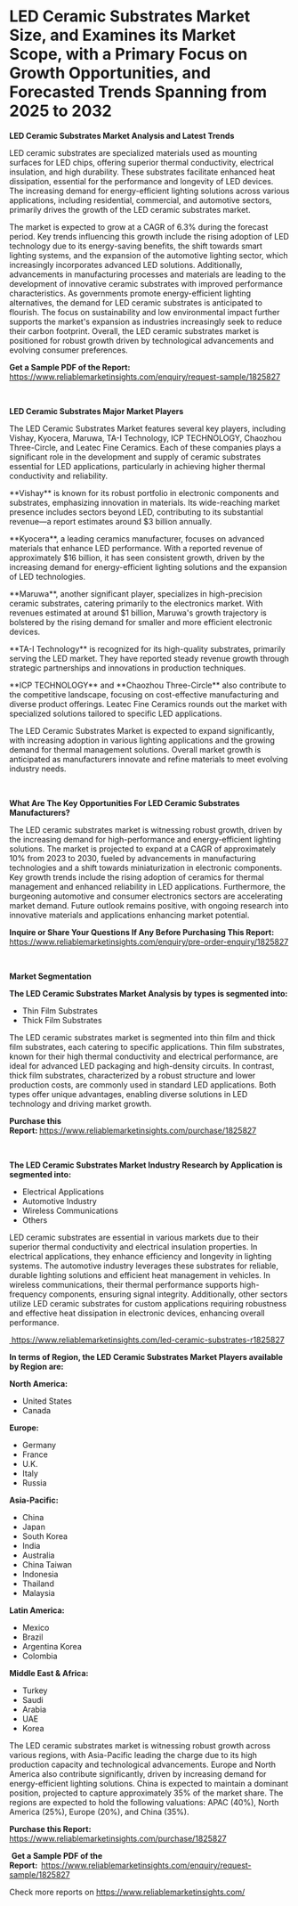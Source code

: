 <p><h1>LED Ceramic Substrates Market Size, and Examines its Market Scope, with a Primary Focus on Growth Opportunities, and Forecasted Trends Spanning from 2025 to 2032</h1></p><p><strong>LED Ceramic Substrates Market Analysis and Latest Trends</strong></p>
<p><p>LED ceramic substrates are specialized materials used as mounting surfaces for LED chips, offering superior thermal conductivity, electrical insulation, and high durability. These substrates facilitate enhanced heat dissipation, essential for the performance and longevity of LED devices. The increasing demand for energy-efficient lighting solutions across various applications, including residential, commercial, and automotive sectors, primarily drives the growth of the LED ceramic substrates market.</p><p>The market is expected to grow at a CAGR of 6.3% during the forecast period. Key trends influencing this growth include the rising adoption of LED technology due to its energy-saving benefits, the shift towards smart lighting systems, and the expansion of the automotive lighting sector, which increasingly incorporates advanced LED solutions. Additionally, advancements in manufacturing processes and materials are leading to the development of innovative ceramic substrates with improved performance characteristics. As governments promote energy-efficient lighting alternatives, the demand for LED ceramic substrates is anticipated to flourish. The focus on sustainability and low environmental impact further supports the market's expansion as industries increasingly seek to reduce their carbon footprint. Overall, the LED ceramic substrates market is positioned for robust growth driven by technological advancements and evolving consumer preferences.</p></p>
<p><strong>Get a Sample PDF of the Report:&nbsp;</strong> <a href="https://www.reliablemarketinsights.com/enquiry/request-sample/1825827?utm_campaign=2182&utm_medium=2&utm_source=Github&utm_content=ia&utm_term=10022025&utm_id=led-ceramic-substrates">https://www.reliablemarketinsights.com/enquiry/request-sample/1825827</a></p>
<p>&nbsp;</p>
<p><strong>LED Ceramic Substrates Major Market Players</strong></p>
<p><p>The LED Ceramic Substrates Market features several key players, including Vishay, Kyocera, Maruwa, TA-I Technology, ICP TECHNOLOGY, Chaozhou Three-Circle, and Leatec Fine Ceramics. Each of these companies plays a significant role in the development and supply of ceramic substrates essential for LED applications, particularly in achieving higher thermal conductivity and reliability.</p><p>**Vishay** is known for its robust portfolio in electronic components and substrates, emphasizing innovation in materials. Its wide-reaching market presence includes sectors beyond LED, contributing to its substantial revenue—a report estimates around $3 billion annually.</p><p>**Kyocera**, a leading ceramics manufacturer, focuses on advanced materials that enhance LED performance. With a reported revenue of approximately $16 billion, it has seen consistent growth, driven by the increasing demand for energy-efficient lighting solutions and the expansion of LED technologies.</p><p>**Maruwa**, another significant player, specializes in high-precision ceramic substrates, catering primarily to the electronics market. With revenues estimated at around $1 billion, Maruwa's growth trajectory is bolstered by the rising demand for smaller and more efficient electronic devices.</p><p>**TA-I Technology** is recognized for its high-quality substrates, primarily serving the LED market. They have reported steady revenue growth through strategic partnerships and innovations in production techniques.</p><p>**ICP TECHNOLOGY** and **Chaozhou Three-Circle** also contribute to the competitive landscape, focusing on cost-effective manufacturing and diverse product offerings. Leatec Fine Ceramics rounds out the market with specialized solutions tailored to specific LED applications.</p><p>The LED Ceramic Substrates Market is expected to expand significantly, with increasing adoption in various lighting applications and the growing demand for thermal management solutions. Overall market growth is anticipated as manufacturers innovate and refine materials to meet evolving industry needs.</p></p>
<p>&nbsp;</p>
<p><strong>What Are The Key Opportunities For LED Ceramic Substrates Manufacturers?</strong></p>
<p><p>The LED ceramic substrates market is witnessing robust growth, driven by the increasing demand for high-performance and energy-efficient lighting solutions. The market is projected to expand at a CAGR of approximately 10% from 2023 to 2030, fueled by advancements in manufacturing technologies and a shift towards miniaturization in electronic components. Key growth trends include the rising adoption of ceramics for thermal management and enhanced reliability in LED applications. Furthermore, the burgeoning automotive and consumer electronics sectors are accelerating market demand. Future outlook remains positive, with ongoing research into innovative materials and applications enhancing market potential.</p></p>
<p><strong>Inquire or Share Your Questions If Any Before Purchasing This Report:</strong> <a href="https://www.reliablemarketinsights.com/enquiry/pre-order-enquiry/1825827?utm_campaign=2182&utm_medium=2&utm_source=Github&utm_content=ia&utm_term=10022025&utm_id=led-ceramic-substrates">https://www.reliablemarketinsights.com/enquiry/pre-order-enquiry/1825827</a></p>
<p>&nbsp;</p>
<p><strong>Market Segmentation</strong></p>
<p><strong>The LED Ceramic Substrates Market Analysis by types is segmented into:</strong></p>
<p><ul><li>Thin Film Substrates</li><li>Thick Film Substrates</li></ul></p>
<p><p>The LED ceramic substrates market is segmented into thin film and thick film substrates, each catering to specific applications. Thin film substrates, known for their high thermal conductivity and electrical performance, are ideal for advanced LED packaging and high-density circuits. In contrast, thick film substrates, characterized by a robust structure and lower production costs, are commonly used in standard LED applications. Both types offer unique advantages, enabling diverse solutions in LED technology and driving market growth.</p></p>
<p><strong>Purchase this Report:&nbsp;</strong><a href="https://www.reliablemarketinsights.com/purchase/1825827?utm_campaign=2182&utm_medium=2&utm_source=Github&utm_content=ia&utm_term=10022025&utm_id=led-ceramic-substrates">https://www.reliablemarketinsights.com/purchase/1825827</a></p>
<p>&nbsp;</p>
<p><strong>The LED Ceramic Substrates Market Industry Research by Application is segmented into:</strong></p>
<p><ul><li>Electrical Applications</li><li>Automotive Industry</li><li>Wireless Communications</li><li>Others</li></ul></p>
<p><p>LED ceramic substrates are essential in various markets due to their superior thermal conductivity and electrical insulation properties. In electrical applications, they enhance efficiency and longevity in lighting systems. The automotive industry leverages these substrates for reliable, durable lighting solutions and efficient heat management in vehicles. In wireless communications, their thermal performance supports high-frequency components, ensuring signal integrity. Additionally, other sectors utilize LED ceramic substrates for custom applications requiring robustness and effective heat dissipation in electronic devices, enhancing overall performance.</p></p>
<p><a href="https://www.reliablemarketinsights.com/led-ceramic-substrates-r1825827?utm_campaign=2182&utm_medium=2&utm_source=Github&utm_content=ia&utm_term=10022025&utm_id=led-ceramic-substrates">&nbsp;https://www.reliablemarketinsights.com/led-ceramic-substrates-r1825827</a></p>
<p><strong>In terms of Region, the LED Ceramic Substrates Market Players available by Region are:</strong></p>
<p>
    <p> <strong> North America: </strong>
        <ul>
            <li>United States</li>
            <li>Canada</li>
        </ul>
        </p> 
    <p> <strong> Europe: </strong>
        <ul>
            <li>Germany</li>
            <li>France</li>
            <li>U.K.</li>
            <li>Italy</li>
            <li>Russia</li>
        </ul>
        </p> 
    <p> <strong> Asia-Pacific: </strong>
        <ul>
            <li>China</li>
            <li>Japan</li>
            <li>South Korea</li>
            <li>India</li>
            <li>Australia</li>
            <li>China Taiwan</li>
            <li>Indonesia</li>
            <li>Thailand</li>
            <li>Malaysia</li>
        </ul>
        </p> 
    <p> <strong> Latin America: </strong>
        <ul>
            <li>Mexico</li>
            <li>Brazil</li>
            <li>Argentina Korea</li>
            <li>Colombia</li>
        </ul>
        </p> 
    <p> <strong> Middle East & Africa: </strong>
        <ul>
            <li>Turkey</li>
            <li>Saudi</li>
            <li>Arabia</li>
            <li>UAE</li>
            <li>Korea</li>
        </ul>
    </p>
    </p>
<p><p>The LED ceramic substrates market is witnessing robust growth across various regions, with Asia-Pacific leading the charge due to its high production capacity and technological advancements. Europe and North America also contribute significantly, driven by increasing demand for energy-efficient lighting solutions. China is expected to maintain a dominant position, projected to capture approximately 35% of the market share. The regions are expected to hold the following valuations: APAC (40%), North America (25%), Europe (20%), and China (35%).</p></p>
<p><strong>Purchase this Report: </strong><a href="https://www.reliablemarketinsights.com/purchase/1825827?utm_campaign=2182&utm_medium=2&utm_source=Github&utm_content=ia&utm_term=10022025&utm_id=led-ceramic-substrates">https://www.reliablemarketinsights.com/purchase/1825827</a></p>
<p>&nbsp;<strong>Get a Sample PDF of the Report:&nbsp;&nbsp;</strong><a href="https://www.reliablemarketinsights.com/enquiry/request-sample/1825827?utm_campaign=2182&utm_medium=2&utm_source=Github&utm_content=ia&utm_term=10022025&utm_id=led-ceramic-substrates">https://www.reliablemarketinsights.com/enquiry/request-sample/1825827</a></p>
<p><strong></strong></p>
<p>Check more reports on <a href="https://www.reliablemarketinsights.com/?utm_campaign=2182&utm_medium=2&utm_source=Github&utm_content=ia&utm_term=10022025&utm_id=led-ceramic-substrates">https://www.reliablemarketinsights.com/</a></p>